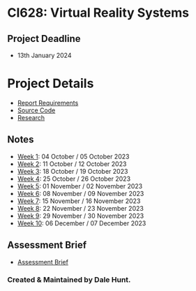 # CI628: Virtual Reality Systems

## Project Deadline

- 13th January 2024

# Project Details

- [Report Requirements](Notes/Report_Requirements.md)
- [Source Code](https://github.com/DaleHuntGB/CI628_AttendyV2)
- [Research](Notes/Research.md)

## Notes

- [Week 1](Notes/Week_01.md): 04 October / 05 October 2023
- [Week 2](Notes/Week_02.md): 11 October / 12 October 2023
- [Week 3](Notes/Week_03.md): 18 October / 19 October 2023
- [Week 4](Notes/Week_04.md): 25 October / 26 October 2023
- [Week 5](Notes/Week_05.md): 01 November / 02 November 2023
- [Week 6](Notes/Week_06.md): 08 November / 09 November 2023
- [Week 7](Notes/Week_07.md): 15 November / 16 November 2023
- [Week 8](Notes/Week_08.md): 22 November / 23 November 2023
- [Week 9](Notes/Week_09.md): 29 November / 30 November 2023
- [Week 10](Notes/Week_10.md): 06 December / 07 December 2023

## Assessment Brief

- [Assessment Brief](Assessment.pdf)

### Created & Maintained by Dale Hunt.

